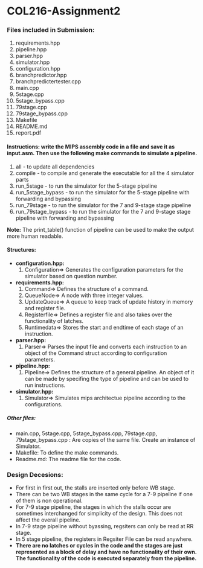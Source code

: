 # COL216-Assignment2

### Files included in Submission:

1. requirements.hpp
2. pipeline.hpp
3. parser.hpp
4. simulator.hpp
5. configuration.hpp
5. branchpredictor.hpp
6. branchpredictertester.cpp
7. main.cpp
8. 5stage.cpp
9. 5stage_bypass.cpp
10. 79stage.cpp
11. 79stage_bypass.cpp
12. Makefile
13. README.md
14. report.pdf

#### Instructions: write the MIPS assembly code in a file and save it as input.asm. Then use the following make commands to simulate a pipeline.

1. all - to update all dependencies
2. compile - to compile and generate the executable for all the 4 simulator parts
3. run_5stage - to run the simulator for the 5-stage pipeline
4. run_5stage_bypass - to run the simulator for the 5-stage pipeline with forwarding and bypassing
5. run_79stage - to run the simulator for the 7 and 9-stage stage pipeline
6. run_79stage_bypass - to run the simulator for the 7 and 9-stage stage pipeline with forwarding and bypassing

**Note:** The print_table() function of pipeline can be used to make the output more human readable.

#### Structures:

- **configuration.hpp:**
  1. Configuration=> Generates the configuration parameters for the simulator based on question number.
- **requirements.hpp:**
  1. Command=> Defines the structure of a command.
  2. QueueNode=> A node with three integer values.
  3. UpdateQueue=> A queue to keep track of update history in memory and register file.
  4. Registerfile=> Defines a register file and also takes over the functionality of latches.
  5. Runtimedata=> Stores the start and endtime of each stage of an instruction.
- **parser.hpp:**
  1. Parser=> Parses the input file and converts each instruction to an object of the Command struct according to configuration parameters.
- **pipeline.hpp:**
  1. Pipeline=> Defines the structure of a general pipeline. An object of it can be made by specifing the type of pipeline and can be used to run instructions.
- **simulator.hpp:**
  1. Simulator=> Simulates mips architectue pipeline according to the configurations.
  
##### Other files:

- main.cpp, 5stage.cpp, 5stage_bypass.cpp, 79stage.cpp, 79stage_bypass.cpp : Are copies of the same file. Create an instance of Simulator.
- Makefile: To define the make commands.
- Readme.md: The readme file for the code. 

### Design Decesions:
  
- For first in first out, the stalls are inserted only before WB stage.
- There can be two WB stages in the same cycle for a 7-9 pipeline if one of them is non operational.
- For 7-9 stage pipeline, the stages in which the stalls occur are sometimes interchanged for simplicity of the design. This does not affect the overall pipeline.
- In 7-9 stage pipeline without byassing, regsiters can only be read at RR stage. 
- In 5 stage pipeline, the registers in Regsiter File can be read anywhere. 
- **There are no latches or cycles in the code and the stages are just represented as a block of delay and have no functionality of their own. The functionality of the code is executed separately from the pipeline.**